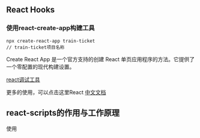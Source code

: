 ## React Hooks







### 使用react-create-app构建工具

```react
npx create-react-app train-ticket
// train-ticket项目名称
```

Create React App 是一个官方支持的创建 React 单页应用程序的方法。它提供了一个零配置的现代构建设置。





[react调试工具](https://chrome.google.com/webstore/detail/react-developer-tools/fmkadmapgofadopljbjfkapdkoienihi?utm_source=chrome-ntp-icon)





更多的使用，可以点击这里React [中文文档](https://www.html.cn/create-react-app/docs/documentation-intro/)



## react-scripts的作用与工作原理

使用